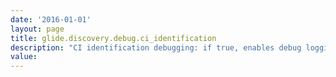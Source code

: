 ```yaml
---
date: '2016-01-01'
layout: page
title: glide.discovery.debug.ci_identification
description: "CI identification debugging: if true, enables debug logging (into the CI Identification Log) for CI Identification. "
value:  
---
```

